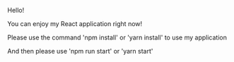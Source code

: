 Hello!

You can enjoy my React application right now!

Please use the command 'npm install' or 'yarn install' to use my application

And then please use 'npm run start' or 'yarn start'